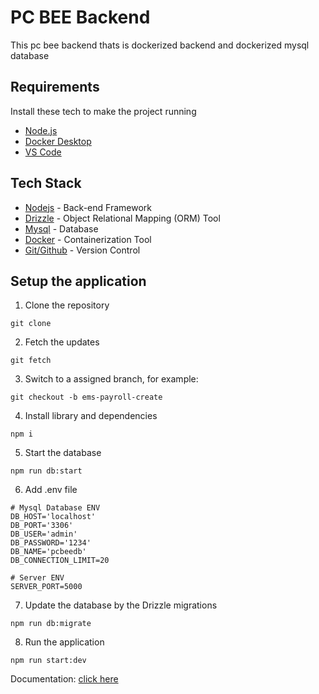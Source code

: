 # PC BEE Backend

This pc bee backend thats is dockerized backend and dockerized mysql database

## Requirements

Install these tech to make the project running

- [Node.js](https://www.npackd.org/p/org.nodejs.NodeJS64/20.9)
- [Docker Desktop](https://www.docker.com/products/docker-desktop/)
- [VS Code](https://code.visualstudio.com/Download)

## Tech Stack

- [Nodejs](#) - Back-end Framework
- [Drizzle](#) - Object Relational Mapping (ORM) Tool
- [Mysql](#) - Database
- [Docker](#) - Containerization Tool
- [Git/Github](#) - Version Control

## Setup the application

1. Clone the repository
```
git clone
```
2. Fetch the updates
```
git fetch
```
3. Switch to a assigned branch, for example:
```
git checkout -b ems-payroll-create
```
4. Install library and dependencies
```
npm i
```
5. Start the database
```
npm run db:start
```
6. Add .env file
```
# Mysql Database ENV
DB_HOST='localhost'
DB_PORT='3306'
DB_USER='admin'
DB_PASSWORD='1234'
DB_NAME='pcbeedb'
DB_CONNECTION_LIMIT=20

# Server ENV
SERVER_PORT=5000

```
7. Update the database by the Drizzle migrations
```
npm run db:migrate
```
8. Run the application
```
npm run start:dev
```


Documentation: [click here](https://www.notion.so/PC-BEE-Backend-Documentation-89acde68cfa24dcc92192ed762b56dcd?pvs=4)